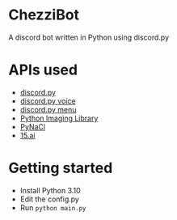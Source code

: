 # ChezziBot

A discord bot written in Python using discord.py

# APIs used

- [discord.py](https://github.com/Rapptz/discord.py)
- [discord.py voice](https://github.com/Rapptz/discord.py)
- [discord.py menu](https://github.com/Rapptz/discord-ext-menus)
- [Python Imaging Library](https://github.com/python-pillow/Pillow)
- [PyNaCl](https://github.com/pyca/pynacl/)
- [15.ai](https://15.ai)

# Getting started

- Install Python 3.10
- Edit the config.py
- Run `python main.py`
